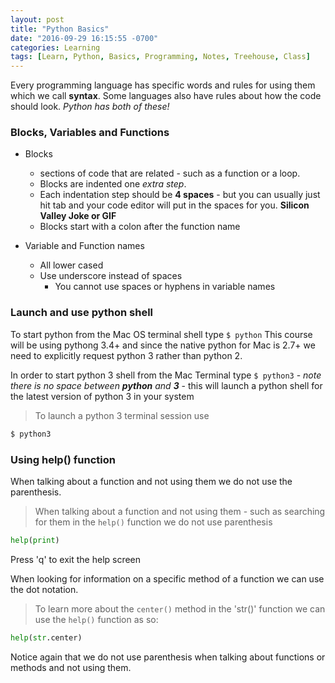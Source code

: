 ```yaml
---
layout: post
title: "Python Basics"
date: "2016-09-29 16:15:55 -0700"
categories: Learning
tags: [Learn, Python, Basics, Programming, Notes, Treehouse, Class]
---
```


Every programming language has specific words and rules for using them which we call **syntax**. Some languages also have rules about how the code should look. _Python has both of these!_
### Blocks, Variables and Functions
* Blocks
    * sections of code that are related - such as a function or a loop.
    * Blocks are indented one _extra step_.
    * Each indentation step should be **4 spaces** - but you can usually just hit tab and your code editor will put in the spaces for you. **Silicon Valley Joke or GIF**
    * Blocks start with a colon after the function name

* Variable and Function names
    * All lower cased
    * Use underscore instead of spaces
        * You cannot use spaces or hyphens in variable names

### Launch and use python shell
To start python from the Mac OS terminal shell type `$ python`
This course will be using pythong 3.4+ and since the native python for Mac is 2.7+ we need to explicitly request python 3 rather than python 2.

In order to start python 3 shell from the Mac Terminal type `$ python3` - _note there is no space between **python** and **3**_ - this will launch a python shell for the latest version of python 3 in your system

> To launch a python 3 terminal session use
``` bash
$ python3
```


### Using help() function
When talking about a function and not using them we do not use the parenthesis.
> When talking about a function and not using them - such as searching for them in the `help()` function we do not use parenthesis
``` python
help(print)
```
Press 'q' to exit the help screen

When looking for information on a specific method of a function we can use the dot notation.

> To learn more about the `center()` method in the 'str()' function we can use the `help()` function as so:
``` python
help(str.center)
```

Notice again that we do not use parenthesis when talking about functions or methods and not using them.
